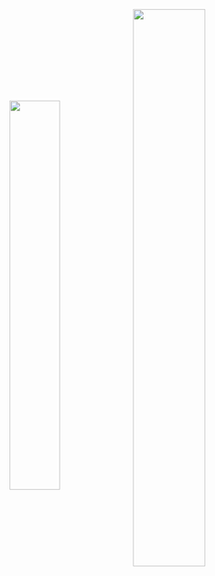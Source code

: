 
<p align="center">
<img align="center" width="41.8%" src="https://github-readme-stats.vercel.app/api/top-langs/?username=dmrasf&hide_langs_below=0&theme=default&line_height=27&layout=compact&theme=gruvbox" />
<img align="center" width="50%" src="https://github-readme-stats.vercel.app/api?username=dmrasf&show_icons=true&theme=gruvbox" />
</p> 

